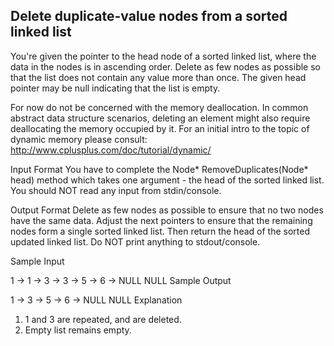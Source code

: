 Delete duplicate-value nodes from a sorted linked list
------------------------------------------------------------------------------------------------------------------------------
You're given the pointer to the head node of a sorted linked list, where the data in the nodes is in ascending order. Delete as few nodes as possible so that the list does not contain any value more than once. The given head pointer may be null indicating that the list is empty.

For now do not be concerned with the memory deallocation. In common abstract data structure scenarios, deleting an element might also require deallocating the memory occupied by it. For an initial intro to the topic of dynamic memory please consult: http://www.cplusplus.com/doc/tutorial/dynamic/

Input Format 
You have to complete the Node* RemoveDuplicates(Node* head) method which takes one argument - the head of the sorted linked list. You should NOT read any input from stdin/console.

Output Format 
Delete as few nodes as possible to ensure that no two nodes have the same data. Adjust the next pointers to ensure that the remaining nodes form a single sorted linked list. Then return the head of the sorted updated linked list. Do NOT print anything to stdout/console.

Sample Input

1 -> 1 -> 3 -> 3 -> 5 -> 6 -> NULL
NULL
Sample Output

1 -> 3 -> 5 -> 6 -> NULL
NULL
Explanation 
1. 1 and 3 are repeated, and are deleted. 
2. Empty list remains empty.
